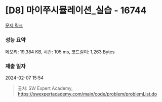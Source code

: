 # [D8] 마이쭈시뮬레이션_실습 - 16744 

[문제 링크](https://swexpertacademy.com/main/code/problem/problemDetail.do?contestProbId=AYZ8hQW6H80DFARM) 

### 성능 요약

메모리: 19,384 KB, 시간: 105 ms, 코드길이: 1,263 Bytes

### 제출 일자

2024-02-07 15:54



> 출처: SW Expert Academy, https://swexpertacademy.com/main/code/problem/problemList.do